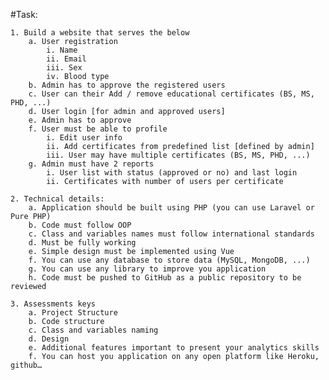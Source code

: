 #Task:

    1. Build a website that serves the below
        a. User registration
            i. Name
            ii. Email
            iii. Sex
            iv. Blood type
        b. Admin has to approve the registered users
        c. User can their Add / remove educational certificates (BS, MS, PHD, ...)
        d. User login [for admin and approved users]
        e. Admin has to approve
        f. User must be able to profile
            i. Edit user info
            ii. Add certificates from predefined list [defined by admin]
            iii. User may have multiple certificates (BS, MS, PHD, ...)
        g. Admin must have 2 reports
            i. User list with status (approved or no) and last login
            ii. Certificates with number of users per certificate
            
    2. Technical details:
        a. Application should be built using PHP (you can use Laravel or Pure PHP)
        b. Code must follow OOP
        c. Class and variables names must follow international standards
        d. Must be fully working
        e. Simple design must be implemented using Vue
        f. You can use any database to store data (MySQL, MongoDB, ...)
        g. You can use any library to improve you application
        h. Code must be pushed to GitHub as a public repository to be reviewed
        
    3. Assessments keys
        a. Project Structure
        b. Code structure
        c. Class and variables naming
        d. Design
        e. Additional features important to present your analytics skills
        f. You can host you application on any open platform like Heroku, github…
